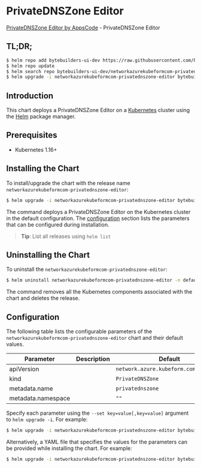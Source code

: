 # PrivateDNSZone Editor

[PrivateDNSZone Editor by AppsCode](https://byte.builders) - PrivateDNSZone Editor

## TL;DR;

```bash
$ helm repo add bytebuilders-ui-dev https://raw.githubusercontent.com/bytebuilders/ui-wizards/
$ helm repo update
$ helm search repo bytebuilders-ui-dev/networkazurekubeformcom-privatednszone-editor --version=v0.4.17
$ helm upgrade -i networkazurekubeformcom-privatednszone-editor bytebuilders-ui-dev/networkazurekubeformcom-privatednszone-editor -n default --create-namespace --version=v0.4.17
```

## Introduction

This chart deploys a PrivateDNSZone Editor on a [Kubernetes](http://kubernetes.io) cluster using the [Helm](https://helm.sh) package manager.

## Prerequisites

- Kubernetes 1.16+

## Installing the Chart

To install/upgrade the chart with the release name `networkazurekubeformcom-privatednszone-editor`:

```bash
$ helm upgrade -i networkazurekubeformcom-privatednszone-editor bytebuilders-ui-dev/networkazurekubeformcom-privatednszone-editor -n default --create-namespace --version=v0.4.17
```

The command deploys a PrivateDNSZone Editor on the Kubernetes cluster in the default configuration. The [configuration](#configuration) section lists the parameters that can be configured during installation.

> **Tip**: List all releases using `helm list`

## Uninstalling the Chart

To uninstall the `networkazurekubeformcom-privatednszone-editor`:

```bash
$ helm uninstall networkazurekubeformcom-privatednszone-editor -n default
```

The command removes all the Kubernetes components associated with the chart and deletes the release.

## Configuration

The following table lists the configurable parameters of the `networkazurekubeformcom-privatednszone-editor` chart and their default values.

|     Parameter      | Description |                     Default                      |
|--------------------|-------------|--------------------------------------------------|
| apiVersion         |             | <code>network.azure.kubeform.com/v1alpha1</code> |
| kind               |             | <code>PrivateDNSZone</code>                      |
| metadata.name      |             | <code>privatednszone</code>                      |
| metadata.namespace |             | <code>""</code>                                  |


Specify each parameter using the `--set key=value[,key=value]` argument to `helm upgrade -i`. For example:

```bash
$ helm upgrade -i networkazurekubeformcom-privatednszone-editor bytebuilders-ui-dev/networkazurekubeformcom-privatednszone-editor -n default --create-namespace --version=v0.4.17 --set apiVersion=network.azure.kubeform.com/v1alpha1
```

Alternatively, a YAML file that specifies the values for the parameters can be provided while
installing the chart. For example:

```bash
$ helm upgrade -i networkazurekubeformcom-privatednszone-editor bytebuilders-ui-dev/networkazurekubeformcom-privatednszone-editor -n default --create-namespace --version=v0.4.17 --values values.yaml
```
